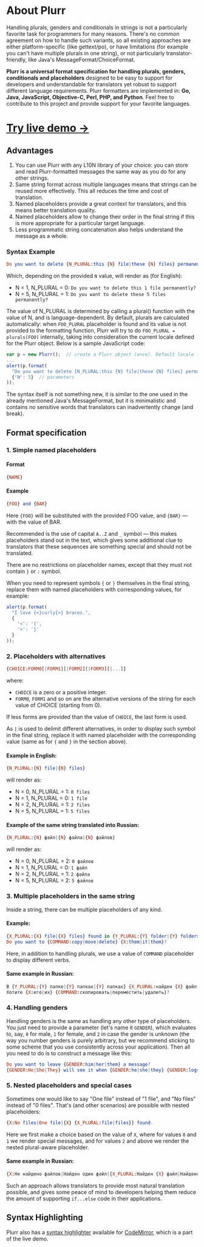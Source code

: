 About Plurr
===========

Handling plurals, genders and conditionals in strings is not a particularly
favorite task for programmers for many reasons. There's no common agreement
on how to handle such variants, so all existing approaches are either
platform-specific (like gettext/po), or have limitations (for example you
can't have multiple plurals in one string), or not particularly translator-
friendly, like Java's MessageFormat/ChoiceFormat.

**Plurr is a universal format specification for handling plurals, genders,
conditionals and placeholders** designed to be easy to support for
developers and understandable for translators yet robust to support different
language requirements. Plurr formatters are implemented in:
**Go, Java, JavaScript, Objective-C, Perl, PHP, and Python**. Feel free to
contribute to this project and provide support for your favorite languages.

[Try live demo &rarr;](http://iafan.github.io/plurr-demo/)
===============

Advantages
----------

 1. You can use Plurr with any L10N library of your choice: you can store and
    read Plurr-formatted messages the same way as you do for any other strings.
 2. Same string format across multiple languages means that strings can be
    reused more effectively. This all reduces the time and cost of translation.
 3. Named placeholders provide a great context for translators, and this means
    better translation quality.
 4. Named placeholders allow to change their order in the final string if this
    is more appropriate for a particular target language.
 5. Less programmatic string concatenation also helps understand the message as
    a whole.

### Syntax Example

```elm
Do you want to delete {N_PLURAL:this {N} file|these {N} files} permanently?
```

Which, depending on the provided `N` value, will render as (for English):

  * N = 1, N_PLURAL = 0: `Do you want to delete this 1 file permanently?`
  * N = 5, N_PLURAL = 1: `Do you want to delete these 5 files permanently?`

The value of N_PLURAL is determined by calling a plural() function with the
value of N, and is language-dependent. By default, plurals are calculated
automatically: when `FOO_PLURAL` placeholder is found and its value is not
provided to the formatting function, Plurr will try to do
`FOO_PLURAL = plurals(FOO)` internally, taking into consideration the current
locale defined for the Plurr object. Below is a sample JavaScript code:

```javascript
var p = new Plurr();  // create a Plurr object (once). Default locale is English
...
alert(p.format(
  "Do you want to delete {N_PLURAL:this {N} file|these {N} files} permanently?",  // message
  {'N': 5}  // parameters
));
```

The syntax itself is not something new, it is similar to the one used in the
already mentioned Java's MessageFormat, but it is minimalistic and contains no
sensitive words that translators can inadvertently change (and break).

Format specification
--------------------

### 1. Simple named placeholders

#### Format

```elm
{NAME}
```

#### Example

```elm
{FOO} and {BAR}
```

Here `{FOO}` will be substituted with the provided FOO value, and `{BAR}` —
with the value of BAR.


Recommended is the use of capital `A..Z` and `_` symbol — this makes
placeholders stand out in the text, which gives some additional clue to
translators that these sequences are something special and should not be
translated.

There are no restrictions on placeholder names, except that they must not
contain `}` or `:` symbol.

When you need to represent symbols `{` or `}` themselves in the final string,
replace them with named placeholders with corresponding values, for example:

```javascript
alert(p.format(
  "I love {<}curly{>} braces.",
  {
    '<': '{',
    '>': '}'
  }
));
```

### 2. Placeholders with alternatives

```elm
{CHOICE:FORM0[|FORM1][|FORM2][|FORM3][|...]}
```

where:

  * `CHOICE` is a zero or a positive integer.
  * `FORM0`, `FORM1` and so on are the alternative versions of the string for
    each value of CHOICE (starting from 0).

If less forms are provided than the value of `CHOICE`, the last form is used.

As `|` is used to delimit different alternatives, in order to display such
symbol in the final string, replace it with named placeholder with the
corresponding value (same as for `{` and `}` in the section above).

#### Example in English:

```elm
{N_PLURAL:{N} file|{N} files}
```

will render as:

  * N = 0, N_PLURAL = 1: `0 files`
  * N = 1, N_PLURAL = 0: `1 file`
  * N = 2, N_PLURAL = 1: `2 files`
  * N = 5, N_PLURAL = 1: `5 files`

#### Example of the same string translated into Russian:

```elm
{N_PLURAL:{N} файл|{N} файла|{N} файлов}
```

will render as:

  * N = 0, N_PLURAL = 2: `0 файлов`
  * N = 1, N_PLURAL = 0: `1 файл`
  * N = 2, N_PLURAL = 1: `2 файла`
  * N = 5, N_PLURAL = 2: `5 файлов`

### 3. Multiple placeholders in the same string

Inside a string, there can be multiple placeholders of any kind.

#### Example:

```elm
{X_PLURAL:{X} file|{X} files} found in {Y_PLURAL:{Y} folder|{Y} folders}.
Do you want to {COMMAND:copy|move|delete} {X:them|it|them}?
```

Here, in addition to handling plurals, we use a value of `COMMAND` placeholder
to display different verbs.

#### Same example in Russian:

```elm
В {Y_PLURAL:{Y} папке|{Y} папках|{Y} папках} {X_PLURAL:найден {X} файл|найдены {X} файла|найдено {X} файлов}.
Хотите {X:его|их} {COMMAND:скопировать|переместить|удалить}?
```

### 4. Handling genders

Handling genders is the same as handling any other type of placeholders. You
just need to provide a parameter (let's name it `GENDER`), which evaluates to,
say, `0` for male, `1` for female, and `2` in case the gender is unknown (the
way you number genders is purely arbitrary, but we recommend sticking to some
scheme that you use consistently across your application). Then all you need to
do is to construct a message like this:

```elm
Do you want to leave {GENDER:him|her|them} a message?
{GENDER:He|She|They} will see it when {GENDER:he|she|they} {GENDER:logs|logs|log} in.
```

### 5. Nested placeholders and special cases

Sometimes one would like to say "One file" instead of "1 file", and "No files"
instead of "0 files". That's (and other scenarios) are possible with nested
placeholders:

```elm
{X:No files|One file|{X} {X_PLURAL:file|files}} found.
```

Here we first make a choice based on the value of `X`, where for values `0` and `1` we render
special messages, and for values `2` and above we render the nested plural-aware placeholder.

#### Same example in Russian:

```elm
{X:Не найдено файлов|Найден один файл|{X_PLURAL:Найден {X} файл|Найдено {X} файла|Найдено {X} файлов|}}.
```

Such an approach allows translators to provide most natural translation
possible, and gives some peace of mind to developers helping them reduce the
amount of supporting `if...else` code in their applications.

Syntax Highlighting
-------------------

Plurr also has a [syntax highlighter](https://github.com/iafan/Plurr/tree/master/demo/js/codemirror/mode/plurr)
available for [CodeMirror](http://codemirror.net/), which is a part of the live demo.
